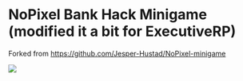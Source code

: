 # NoPixel Bank Hack Minigame (modified it a bit for ExecutiveRP)

Forked from https://github.com/Jesper-Hustad/NoPixel-minigame

[![](thumbnail.jpg)](https://jesper-hustad.github.io/NoPixel-minigame/index)